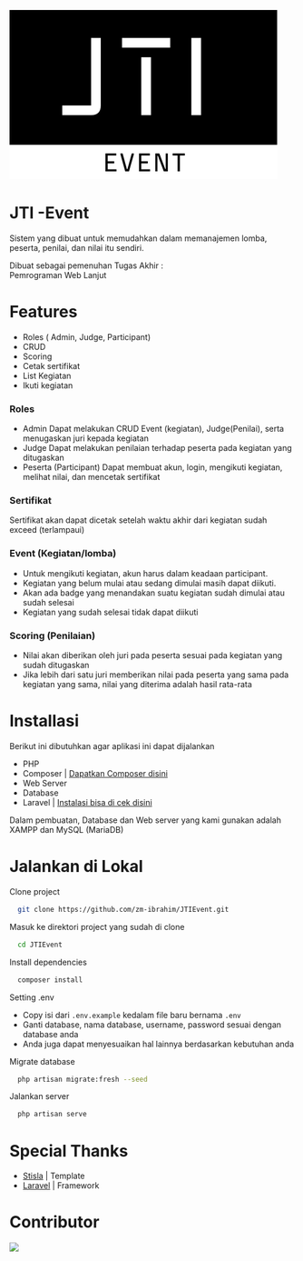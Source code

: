 
![Logo](https://raw.githubusercontent.com/zm-ibrahim/JTIEvent/master/public/assets/img/pwlBesar.png)


# JTI -Event

Sistem yang dibuat untuk memudahkan dalam memanajemen lomba, peserta, penilai, dan nilai itu sendiri.

Dibuat sebagai pemenuhan Tugas Akhir :<br>
Pemrograman Web Lanjut

# Features

- Roles ( Admin, Judge, Participant)
- CRUD
- Scoring
- Cetak sertifikat
- List Kegiatan
- Ikuti kegiatan

### Roles 
-  Admin
Dapat melakukan CRUD Event (kegiatan), Judge(Penilai), serta menugaskan juri kepada kegiatan
- Judge
Dapat melakukan penilaian terhadap peserta pada kegiatan yang ditugaskan
- Peserta (Participant)
Dapat membuat akun, login, mengikuti kegiatan, melihat nilai, dan mencetak sertifikat

### Sertifikat
Sertifikat akan dapat dicetak setelah waktu akhir dari kegiatan sudah exceed (terlampaui)

### Event (Kegiatan/lomba)
- Untuk mengikuti kegiatan, akun harus dalam keadaan participant. 
- Kegiatan yang belum mulai atau sedang dimulai masih dapat diikuti.
- Akan ada badge yang menandakan suatu kegiatan sudah dimulai atau sudah selesai
- Kegiatan yang sudah selesai tidak dapat diikuti

### Scoring (Penilaian)
- Nilai akan diberikan oleh juri pada peserta sesuai pada kegiatan yang sudah ditugaskan
- Jika lebih dari satu juri memberikan nilai pada peserta yang sama pada kegiatan yang sama, nilai yang diterima adalah hasil rata-rata





# Installasi

Berikut ini dibutuhkan agar aplikasi ini dapat dijalankan

- PHP
- Composer | [Dapatkan Composer disini](https://getcomposer.org/download/)
- Web Server
- Database
- Laravel | [Instalasi bisa di cek disini](https://laravel.com/docs/10.x/installation)

Dalam pembuatan, Database dan Web server yang kami gunakan adalah XAMPP dan MySQL (MariaDB)
# Jalankan di Lokal

Clone project

```bash
  git clone https://github.com/zm-ibrahim/JTIEvent.git
```

Masuk ke direktori project yang sudah di clone

```bash
  cd JTIEvent
```

Install dependencies

```bash
  composer install
```

Setting .env

- Copy isi dari ```.env.example``` kedalam file baru bernama ```.env```
- Ganti database, nama database, username, password sesuai dengan database anda
- Anda juga dapat menyesuaikan hal lainnya berdasarkan kebutuhan anda


Migrate database
```bash
  php artisan migrate:fresh --seed
```

Jalankan server

```bash
  php artisan serve
```


# Special Thanks

 - [Stisla](https://github.com/stisla/stisla) | Template
 - [Laravel](https://laravel.com/) | Framework

# Contributor
<a href="https://github.com/zm-ibrahim/JTIEvent/graphs/contributors">
  <img src="https://contrib.rocks/image?repo=zm-ibrahim/JTIEvent" />
</a>
